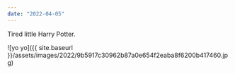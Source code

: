 ```yaml
---
date: "2022-04-05"
---
```


Tired little Harry Potter.

![yo yo]({{ site.baseurl }}/assets/images/2022/9b5917c30962b87a0e654f2eaba8f6200b417460.jpg)
